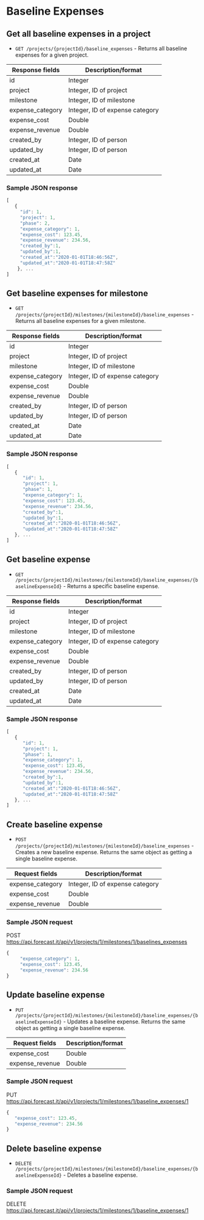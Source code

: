 # Baseline Expenses

## Get all baseline expenses in a project

- `GET /projects/{projectId}/baseline_expenses` - Returns all baseline expenses for a given project.

| Response fields         | Description/format                         |
| ----------------------- | ------------------------------------------ |
| id                      | Integer                                    |
| project                 | Integer, ID of project                     |
| milestone               | Integer, ID of milestone                   |
| expense_category        | Integer, ID of expense category            |
| expense_cost            | Double                                     |
| expense_revenue         | Double                                     |
| created_by              | Integer, ID of person                      |
| updated_by              | Integer, ID of person                      |
| created_at              | Date                                       |
| updated_at              | Date                                       |

### Sample JSON response

```javascript
[
   {
     "id": 1,
     "project": 1,
     "phase": 2,
     "expense_category": 1,
     "expense_cost": 123.45,
     "expense_revenue": 234.56,
     "created_by":1,
     "updated_by":1,
     "created_at":"2020-01-01T18:46:56Z",
     "updated_at":"2020-01-01T18:47:58Z"
    }, ...
]
```

## Get baseline expenses for milestone

- `GET /projects/{projectId}/milestones/{milestoneId}/baseline_expenses` - Returns all baseline expenses for a given milestone.

| Response fields         | Description/format                         |
| ----------------------- | ------------------------------------------ |
| id                      | Integer                                    |
| project                 | Integer, ID of project                     |
| milestone               | Integer, ID of milestone                   |
| expense_category        | Integer, ID of expense category            |
| expense_cost            | Double                                     |
| expense_revenue         | Double                                     |
| created_by              | Integer, ID of person                      |
| updated_by              | Integer, ID of person                      |
| created_at              | Date                                       |
| updated_at              | Date                                       |

### Sample JSON response

```javascript
[
   {
      "id": 1,
      "project": 1,
      "phase": 1,
      "expense_category": 1,
      "expense_cost": 123.45,
      "expense_revenue": 234.56,
      "created_by":1,
      "updated_by":1,
      "created_at":"2020-01-01T18:46:56Z",
      "updated_at":"2020-01-01T18:47:58Z"
   }, ...
]
```

## Get baseline expense

- `GET /projects/{projectId}/milestones/{milestoneId}/baseline_expenses/{baselineExpenseId}` - Returns a specific baseline expense.

| Response fields         | Description/format                         |
| ----------------------- | ------------------------------------------ |
| id                      | Integer                                    |
| project                 | Integer, ID of project                     |
| milestone               | Integer, ID of milestone                   |
| expense_category        | Integer, ID of expense category            |
| expense_cost            | Double                                     |
| expense_revenue         | Double                                     |
| created_by              | Integer, ID of person                      |
| updated_by              | Integer, ID of person                      |
| created_at              | Date                                       |
| updated_at              | Date                                       |

### Sample JSON response

```javascript
[
   {
      "id": 1,
      "project": 1,
      "phase": 1,
      "expense_category": 1,
      "expense_cost": 123.45,
      "expense_revenue": 234.56,
      "created_by":1,
      "updated_by":1,
      "created_at":"2020-01-01T18:46:56Z",
      "updated_at":"2020-01-01T18:47:58Z"
   }, ...
]
```

## Create baseline expense

-  `POST /projects/{projectId}/milestones/{milestoneId}/baseline_expenses` - Creates a new baseline expense. Returns the same object as getting a single baseline expense.

| Request fields          | Description/format                         |
| ----------------------- | ------------------------------------------ |
| expense_category        | Integer, ID of expense category            |
| expense_cost            | Double                                     |
| expense_revenue         | Double                                     |

### Sample JSON request

POST https://api.forecast.it/api/v1/projects/1/milestones/1/baselines_expenses

```javascript
{
     "expense_category": 1,
     "expense_cost": 123.45,
     "expense_revenue": 234.56
}
```

## Update baseline expense

-  `PUT /projects/{projectId}/milestones/{milestoneId}/baseline_expenses/{baselineExpenseId}` - Updates a baseline expense. Returns the same object as getting a single baseline expense.

| Request fields   | Description/format                         |
| ---------------- | ------------------------------------------ |
| expense_cost     | Double                                     |
| expense_revenue  | Double                                     |

### Sample JSON request

PUT https://api.forecast.it/api/v1/projects/1/milestones/1/baseline_expenses/1

```javascript
{
   "expense_cost": 123.45,
   "expense_revenue": 234.56
}
```

## Delete baseline expense

-  `DELETE /projects/{projectId}/milestones/{milestoneId}/baseline_expenses/{baselineExpenseId}` - Deletes a baseline expense.

### Sample JSON request

DELETE https://api.forecast.it/api/v1/projects/1/milestones/1/baseline_expenses/1
